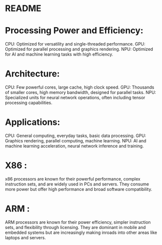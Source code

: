 # README

# Processing Power and Efficiency:

CPU: Optimized for versatility and single-threaded performance.
GPU: Optimized for parallel processing and graphics rendering.
NPU: Optimized for AI and machine learning tasks with high efficiency.

# Architecture:

CPU: Few powerful cores, large cache, high clock speed.
GPU: Thousands of smaller cores, high memory bandwidth, designed for parallel tasks.
NPU: Specialized units for neural network operations, often including tensor processing capabilities.

# Applications:

CPU: General computing, everyday tasks, basic data processing.
GPU: Graphics rendering, parallel computing, machine learning.
NPU: AI and machine learning acceleration, neural network inference and training.

# X86 :

x86 processors are known for their powerful performance, complex instruction sets, and are widely used in PCs and servers. They consume more power but offer high performance and broad software compatibility.

# ARM :

ARM processors are known for their power efficiency, simpler instruction sets, and flexibility through licensing. They are dominant in mobile and embedded systems but are increasingly making inroads into other areas like laptops and servers.
